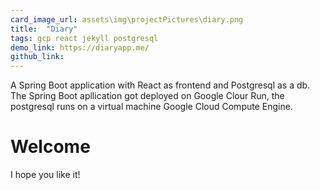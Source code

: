```yaml
---
card_image_url: assets\img\projectPictures\diary.png
title:  "Diary"
tags: gcp react jekyll postgresql
demo_link: https://diaryapp.me/
github_link: 
---
```


A Spring Boot application with React as frontend and Postgresql as a db. The Spring Boot apllication got deployed on Google Clour Run, the postgresql runs on a
virtual machine Google Cloud Compute Engine.

# Welcome 



I hope you like it!